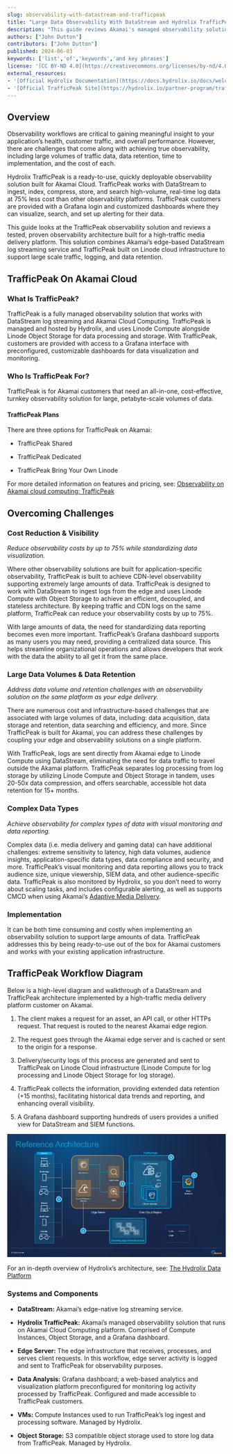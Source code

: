 ```yaml
---
slug: observability-with-datastream-and-trafficpeak
title: "Large Data Observability With DataStream and Hydrolix TrafficPeak"
description: "This guide reviews Akamai's managed observability solution, Hydrolix TrafficPeak, including product features, how TrafficPeak overcomes observability challenges, and a proven implementation architecture."
authors: ["John Dutton"]
contributors: ["John Dutton"]
published: 2024-06-03
keywords: ['list','of','keywords','and key phrases']
license: '[CC BY-ND 4.0](https://creativecommons.org/licenses/by-nd/4.0)'
external_resources:
- '[Official Hydrolix Documentation](https://docs.hydrolix.io/docs/welcome)'
- '[Official TrafficPeak Site](https://hydrolix.io/partner-program/trafficpeak/)'
---
```


## Overview

Observability workflows are critical to gaining meaningful insight to your application’s health, customer traffic, and overall performance. However, there are challenges that come along with achieving true observability, including large volumes of traffic data, data retention, time to implementation, and the cost of each.

Hydrolix TrafficPeak is a ready-to-use, quickly deployable observability solution built for Akamai Cloud. TrafficPeak works with DataStream to ingest, index, compress, store, and search high-volume, real-time log data at 75% less cost than other observability platforms. TrafficPeak customers are provided with a Grafana login and customized dashboards where they can visualize, search, and set up alerting for their data.

This guide looks at the TrafficPeak observability solution and reviews a tested, proven observability architecture built for a high-traffic media delivery platform. This solution combines Akamai’s edge-based DataStream log streaming service and TrafficPeak built on Linode cloud infrastructure to support large scale traffic, logging, and data retention.

## TrafficPeak On Akamai Cloud

### What Is TrafficPeak?

TrafficPeak is a fully managed observability solution that works with DataStream log streaming and Akamai Cloud Computing. TrafficPeak is managed and hosted by Hydrolix, and uses Linode Compute alongside Linode Object Storage for data processing and storage. With TrafficPeak, customers are provided with access to a Grafana interface with preconfigured, customizable dashboards for data visualization and monitoring.

### Who Is TrafficPeak For?

TrafficPeak is for Akamai customers that need an all-in-one, cost-effective, turnkey observability solution for large, petabyte-scale volumes of data.

#### TrafficPeak Plans

There are three options for TrafficPeak on Akamai:

-   TrafficPeak Shared

-   TrafficPeak Dedicated

-   TrafficPeak Bring Your Own Linode

For more detailed information on features and pricing, see: [Observability on Akamai cloud computing: TrafficPeak](https://hydrolix.io/partner-program/trafficpeak/)

## Overcoming Challenges

### Cost Reduction & Visibility

*Reduce observability costs by up to 75% while standardizing data visualization.*

Where other observability solutions are built for application-specific observability, TrafficPeak is built to achieve CDN-level observability supporting extremely large amounts of data. TrafficPeak is designed to work with DataStream to ingest logs from the edge and uses Linode Compute with Object Storage to achieve an efficient, decoupled, and stateless architecture. By keeping traffic and CDN logs on the same platform, TrafficPeak can reduce your observability costs by up to 75%.

With large amounts of data, the need for standardizing data reporting becomes even more important. TrafficPeak’s Grafana dashboard supports as many users you may need, providing a centralized data source. This helps streamline organizational operations and allows developers that work with the data the ability to all get it from the same place.

### Large Data Volumes & Data Retention

*Address data volume and retention challenges with an observability solution on the same platform as your edge delivery.*

There are numerous cost and infrastructure-based challenges that are associated with large volumes of data, including: data acquisition, data storage and retention, data searching and efficiency, and more. Since TrafficPeak is built for Akamai, you can address these challenges by coupling your edge and observability solutions on a single platform.

With TrafficPeak, logs are sent directly from Akamai edge to Linode Compute using DataStream, eliminating the need for data traffic to travel outside the Akamai platform. TrafficPeak separates log processing from log storage by utilizing Linode Compute and Object Storage in tandem, uses 20-50x data compression, and offers searchable, accessible hot data retention for 15+ months.

### Complex Data Types

*Achieve observability for complex types of data with visual monitoring and data reporting.*

Complex data (i.e. media delivery and gaming data) can have additional challenges: extreme sensitivity to latency, high data volumes, audience insights, application-specific data types, data compliance and security, and more. TrafficPeak’s visual monitoring and data reporting allows you to track audience size, unique viewership, SIEM data, and other audience-specific data. TrafficPeak is also monitored by Hydrolix, so you don’t need to worry about scaling tasks, and includes configurable alerting, as well as supports CMCD when using Akamai’s [Adaptive Media Delivery](https://www.akamai.com/products/adaptive-media-delivery).

### Implementation

It can be both time consuming and costly when implementing an observability solution to support large amounts of data. TrafficPeak addresses this by being ready-to-use out of the box for Akamai customers and works with your existing application infrastructure.

## TrafficPeak Workflow Diagram

Below is a high-level diagram and walkthrough of a DataStream and TrafficPeak architecture implemented by a high-traffic media delivery platform customer on Akamai.

1.  The client makes a request for an asset, an API call, or other HTTPs request. That request is routed to the nearest Akamai edge region.

1.  The request goes through the Akamai edge server and is cached or sent to the origin for a response.

1.  Delivery/security logs of this process are generated and sent to TrafficPeak on Linode Cloud infrastructure (Linode Compute for log processing and Linode Object Storage for log storage).

1.  TrafficPeak collects the information, providing extended data retention (+15 months), facilitating historical data trends and reporting, and enhancing overall visibility.

1.  A Grafana dashboard supporting hundreds of users provides a unified view for DataStream and SIEM functions.

![DataStream With TrafficPeak Diagram](DataStream-With-TrafficPeak-Diagram.png)

For an in-depth overview of Hydrolix’s architecture, see: [The Hydrolix Data Platform](https://docs.hydrolix.io/docs/platform-overview)

### Systems and Components

-   **DataStream:** Akamai’s edge-native log streaming service.

-   **Hydrolix TrafficPeak:** Akamai’s managed observability solution that runs on Akamai Cloud Computing platform. Comprised of Compute Instances, Object Storage, and a Grafana dashboard.

-   **Edge Server:** The edge infrastructure that receives, processes, and serves client requests. In this workflow, edge server activity is logged and sent to TrafficPeak for observability purposes.

-   **Data Analysis:** Grafana dashboard; a web-based analytics and visualization platform preconfigured for monitoring log activity processed by TrafficPeak. Configured and made accessible to TrafficPeak customers.

-   **VMs:** Compute Instances used to run TrafficPeak’s log ingest and processing software. Managed by Hydrolix.

-   **Object Storage:** S3 compatible object storage used to store log data from TrafficPeak. Managed by Hydrolix.